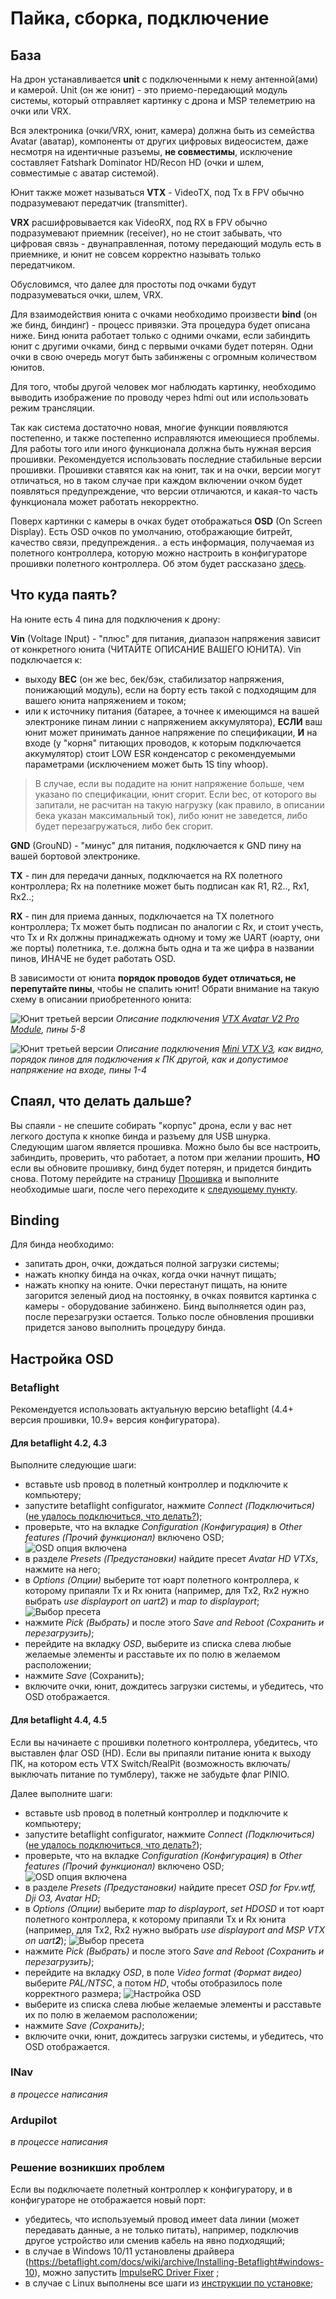 # Пайка, сборка, подключение

## База

На дрон устанавливается **unit** с подключенными к нему антенной(ами) и камерой. Unit (он же юнит) - это приемо-передающий модуль системы, который отправляет картинку с дрона и MSP телеметрию на очки или VRX. 

Вся электроника (очки/VRX, юнит, камера) должна быть из семейства Avatar (аватар), компоненты от других цифровых видеосистем, даже несмотря на идентичные разъемы, **не совместимы**, исключение составляет Fatshark Dominator HD/Recon HD (очки и шлем, совместимые с аватар системой).

Юнит также может называться **VTX** - VideoTX, под Tx в FPV обычно подразумевают передатчик (transmitter).

**VRX** расшифровывается как VideoRX, под RX в FPV обычно подразумевают приемник (receiver), но не стоит забывать, что цифровая связь - двунаправленная, потому передающий модуль есть в приемнике, и юнит не совсем корректно называть только передатчиком.

Обусловимся, что далее для простоты под очками будут подразумеваться очки, шлем, VRX.

Для взаимодействия юнита с очками необходимо произвести **bind** (он же бинд, биндинг) - процесс привязки. Эта процедура будет описана ниже. Бинд юнита работает только с одними очками, если забиндить юнит с другими очками, бинд с первыми очками будет потерян. Одни очки в свою очередь могут быть забинжены с огромным количеством юнитов.

Для того, чтобы другой человек мог наблюдать картинку, необходимо выводить изображение по проводу через hdmi out или использовать режим трансляции.

Так как система достаточно новая, многие функции появляются постепенно, и также постепенно исправляются имеющиеся проблемы. Для работы того или иного функционала должна быть нужная версия прошивки. Рекомендуется использовать последние стабильные версии прошивки. Прошивки ставятся как на юнит, так и на очки, версии могут отличаться, но в таком случае при каждом включении очком будет появляться предупреждение, что версии отличаются, и какая-то часть функционала может работать некорректно.

Поверх картинки с камеры в очках будет отображаться **OSD** (On Screen Display). Есть OSD очков по умолчанию, отображающие битрейт, качество связи, предупреждения.. а есть информация, получаемая из полетного контроллера, которую можно настроить в конфигураторе прошивки полетного контроллера. Об этом будет рассказано [здесь](https://avatarfpv.ru/building.html#настроика-osd).

## Что куда паять?

На юните есть 4 пина для подключения к дрону:

**Vin** (Voltage INput) - "плюс" для питания, диапазон напряжения зависит от конкретного юнита (ЧИТАЙТЕ ОПИСАНИЕ ВАШЕГО ЮНИТА).
Vin подключается к:
* выходу **BEC** (он же bec, бек/бэк, стабилизатор напряжения, понижающий модуль), если на борту есть такой с подходящим для вашего юнита напряжением и током;
* или к источнику питания (батарее, а точнее к имеющимся на вашей электронике пинам линии с напряжением аккумулятора), **ЕСЛИ** ваш юнит может принимать данное напряжение по спецификации, **И** на входе (у "корня" питающих проводов, к которым подключается аккумулятор) стоит LOW ESR конденсатор с рекомендуемыми параметрами (исключением может быть 1S tiny whoop).

> В случае, если вы подадите на юнит напряжение больше, чем указано по спецификации, юнит сгорит. Если bec, от которого вы запитали, не расчитан на такую нагрузку (как правило, в описании бека указан максимальный ток), либо юнит не заведется, либо будет перезагружаться, либо бек сгорит.

**GND** (GrouND) - "минус" для питания, подключается к GND пину на вашей бортовой электронике.

**TX** - пин для передачи данных, подключается на RX полетного контроллера; Rx на полетнике может быть подписан как R1, R2.., Rx1, Rx2..;

**RX** - пин для приема данных, подключается на TX полетного контроллера; Tx может быть подписан по аналогии с Rx, и стоит учесть, что Tx и Rx должны принаджежать одному и тому же UART (юарту, они же порты) полетника, т.е. должна быть одна и та же цифра в названии пинов, ИНАЧЕ не будет работать OSD.

В зависимости от юнита **порядок проводов будет отличаться, не перепутайте пины**, чтобы не спалить юнит! Обрати внимание на такую схему в описании приобретенного юнита:

![Юнит третьей версии](./assets/building/v3unit.webp)
*Описание подключения [VTX Avatar V2 Pro Module](https://caddxfpv.com/collections/walksnail-avatar-system/products/walksnail-avatar-hd-pro-kit-dual-antenna?variant=46963284246830), пины 5-8*

![Юнит третьей версии](./assets/building/miniv2unit.webp)
*Описание подключения [Mini VTX V3](https://caddxfpv.com/collections/walksnail-avatar-system/products/walksnail-avatar-hd-mini-1s-lite-kit?variant=44159424528686), как видно, порядок пинов для подключения к ПК другой, как и допустимое напряжение на входе, пины 1-4*

## Спаял, что делать дальше?

Вы спаяли - не спешите собирать "корпус" дрона, если у вас нет легкого доступа к кнопке бинда и разъему для USB шнурка.
Следующим шагом является прошивка. Можно было бы все настроить, забиндить, проверить, что работает, а потом при желании прошить, **НО** если вы обновите прошивку, бинд будет потерян, и придется биндить снова. Потому перейдите на страницу [Прошивка](https://avatarfpv.ru/firmware.html) и выполните необходимые шаги, после чего переходите к [следующему пункту](https://avatarfpv.ru/building.html#Binding).

## Binding

Для бинда необходимо:
* запитать дрон, очки, дождаться полной загрузки системы;
* нажать кнопку бинда на очках, когда очки начнут пищать;
* нажать кнопку на юните.
Очки перестанут пищать, на юните загорится зеленый диод на постоянку, в очках появится картинка с камеры - оборудование забинжено. 
Бинд выполняется один раз, после перезагрузки остается. Только после обновления прошивки придется заново выполнить процедуру бинда.

## Настройка OSD

### Betaflight

Рекомендуется использовать актуальную версию betaflight (4.4+ версия прошивки, 10.9+ версия конфигуратора).

#### Для betaflight 4.2, 4.3 

Выполните следующие шаги:
* вставьте usb провод в полетный контроллер и подключите к компьютеру;
* запустите betaflight configurator, нажмите *Connect (Подключиться)* ([не удалось подключиться, что делать?](https://avatarfpv.ru/building.html#решение-возникших-проблем));
* проверьте, что на вкладке *Configuration (Конфигурация)* в *Other features (Прочий функционал)* включено OSD;
![OSD опция включена](./assets/building/osdfeature.png)
* в разделе *Presets (Предустановки)* найдите пресет *Avatar HD VTXs*, нажмите на него;
* в *Options (Опции)* выберите тот юарт полетного контроллера, к которому припаяли Tx и Rx юнита (например, для Tx2, Rx2 нужно выбрать *use displayport on uart2*) и *map to displayport*;
![Выбор пресета](./assets/building/43bfpreset.png)
* нажмите *Pick (Выбрать)* и после этого *Save and Reboot (Сохранить и перезагрузить)*;
* перейдите на вкладку *OSD*, выберите из списка слева любые желаемые элементы и расставьте их по полю в желаемом расположении;
* нажмите *Save* (Сохранить);
* включите очки, юнит, дождитесь загрузки системы, и убедитесь, что OSD отображается.


#### Для betaflight 4.4, 4.5

Если вы начинаете с прошивки полетного контроллера, убедитесь, что выставлен флаг OSD (HD). Если вы припаяли питание юнита к выходу ПК, на котором есть VTX Switch/RealPit (возможность включать/выключать питание по тумблеру), также не забудьте флаг PINIO.

Далее выполните шаги:
* вставьте usb провод в полетный контроллер и подключите к компьютеру;
* запустите betaflight configurator, нажмите *Connect (Подключиться)* ([не удалось подключиться, что делать?](https://avatarfpv.ru/building.html#решение-возникших-проблем));
* проверьте, что на вкладке *Configuration (Конфигурация)* в *Other features (Прочий функционал)* включено OSD;
![OSD опция включена](./assets/building/osdfeature.png)
* в разделе *Presets (Предустановки)* найдите пресет *OSD for Fpv.wtf, Dji O3, Avatar HD*;
* в *Options (Опции)* выберите *map to displayport*, *set HDOSD* и тот юарт полетного контроллера, к которому припаяли Tx и Rx юнита (например, для Tx2, Rx2 нужно выбрать *use displayport and MSP VTX on uart**2***);
![Выбор пресета](./assets/building/44bfpreset.png)
* нажмите *Pick (Выбрать)* и после этого *Save and Reboot (Сохранить и перезагрузить)*;
* перейдите на вкладку *OSD*, в поле *Video format (Формат видео)* выберите *PAL/NTSC*, а потом *HD*, чтобы отобразилось поле корректного размера;
![Настройка OSD](./assets/building/43bfpreset.png)
* выберите из списка слева любые желаемые элементы и расставьте их по полю в желаемом расположении;
* нажмите *Save (Сохранить)*;
* включите очки, юнит, дождитесь загрузки системы, и убедитесь, что OSD отображается.

### INav
 *в процессе написания*

### Ardupilot
 *в процессе написания*

### Решение возникших проблем

Если вы подключаете полетный контроллер к конфигуратору, и в конфигураторе не отображается новый порт:
* убедитесь, что используемый провод имеет data линии (может передавать данные, а не только питать), например, подключив другое устройство или сменив кабель на явно подходящий;
* в случае в Windows 10/11 установлены драйвера (https://betaflight.com/docs/wiki/archive/Installing-Betaflight#windows-10), можно запустить [ImpulseRC Driver Fixer](https://impulserc.com/pages/downloads) ;
* в случае с Linux выполнены все шаги из [инструкции по установке](https://betaflight.com/docs/wiki/archive/Installing-Betaflight#platform-specific-linux);